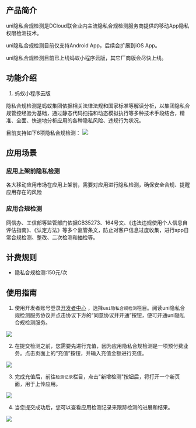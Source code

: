 ## 产品简介

uni隐私合规检测是DCloud联合业内主流隐私合规检测服务商提供的移动App隐私权限检测技术。

uni隐私合规检测目前仅支持Android App，后续会扩展到iOS App。

uni隐私合规检测目前已上线蚂蚁⼩程序云版，其它厂商版会尽快上线。

## 功能介绍
1. 蚂蚁⼩程序云版

隐私合规检测是蚂蚁集团依据相关法律法规和国家标准等解读分析，以集团隐私合规管控经验为基础，通过静态代码扫描和动态模拟执行等多种技术手段结合，精准、全面、快速地分析应用的各种隐私风险、违规行为状况。

目前支持如下6项隐私合规检测：
![](https://qiniu-web-assets.dcloud.net.cn/unidoc/zh/app-detect/20230915006.png)

## 应用场景

### 应用上架前隐私检测

各大移动应用市场在应用上架前，需要对应用进行隐私检测，确保安全合规、提醒应用存在的风险

### 应用合规检测
网信办、工信部等监管部门依据GB35273、164号文、《违法违规使用个人信息自评估指南》、《认定方法》等多个监管条文，防止对客户信息过度收集，进行app日常合规检测、整改、二次检测和抽检等。


## 计费规则
- 隐私合规检测:150元/次

## 使用指南

1. 使用开发者账号登录[开发者中心](https://dev.dcloud.net.cn/) ，选择`uni隐私合规检测`栏目。阅读uni隐私合规检测服务协议并点击协议下方的“同意协议并开通”按钮，便可开通uni隐私合规检测服务。

![](https://qiniu-web-assets.dcloud.net.cn/unidoc/zh/app-detect/20230919006.png)

2. 在提交检测之前，您需要先进行充值，因为应用隐私合规检测是一项预付费业务。点击页面上的“充值”按钮，并输入充值金额进行充值。

![](https://qiniu-web-assets.dcloud.net.cn/unidoc/zh/app-detect/20230919007.png)

3. 完成充值后，前往`检测记录`栏目，点击"新增检测"按钮后，将打开一个新页面，用于上传应用。

![](https://qiniu-web-assets.dcloud.net.cn/unidoc/zh/app-detect/20230919008.png)




4. 当您提交成功后，您可以查看应用检测记录来跟踪检测的进展和结果。

![](https://qiniu-web-assets.dcloud.net.cn/unidoc/zh/app-detect/20230919009.png)
